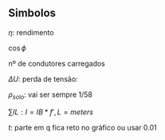 ## Simbolos

$\eta$: rendimento

$\cos\phi$

nº de condutores carregados

$\Delta U:$ perda de tensão:

$\rho_{solo}:$ vai ser sempre 1/58

$\sum{IL}: I = IB * f', L = meters$

$t:$ parte em q fica reto no gráfico ou usar $0.01$
